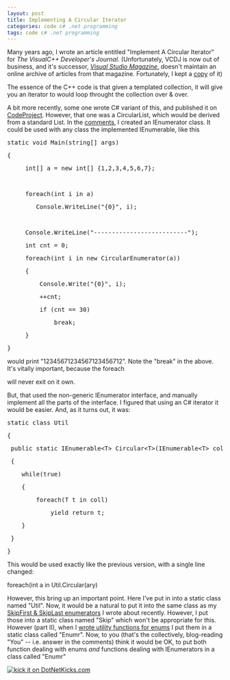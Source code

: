 ```yaml
---
layout: post
title: Implementing A Circular Iterator
categories: code c# .net programming
tags: code c# .net programming
---
```


  <p>Many years ago, I wrote an article entitled "Implement A Circular Iterator" for <em>The VisualC++ Developer's Journal</em>.  (Unfortunately, VCDJ is now out of business, and it's successor, <a href="http://www.ftponline.com/vsm/" target="_blank"><em>Visual Studio Magazine</em>,</a> doesn't maintain an online archive of articles from that magazine.  Fortunately, I kept a <a href="http://www.noveltheory.com/iterators/Iterator_N0.htm">copy</a> of it)</p> <p>The essence of the C++ code is that given a templated collection, it will give you an iterator to would loop throught the collection over &amp; over.</p> <p>A bit more recently, some one wrote C# variant of this, and published it on <a href="http://www.codeproject.com/csharp/circularlist.asp">CodeProject</a>.  However, that one was a CircularList, which would be derived from a standard List.  In the <a href="http://www.codeproject.com/csharp/circularlist.asp msg=1519678&amp;mode=all&amp;userid=2094#xx1519678xx">comments</a>, I created an IEnumerator class.  It could be used with any class the implemented IEnumerable, like this</p> <p> </p> <div class="csharpcode"><pre class="alt"><span class="kwrd">static</span> <span class="kwrd">void</span> Main(<span class="kwrd">string</span>[] args)</pre><pre>{</pre><pre class="alt">     <span class="kwrd">int</span>[] a = <span class="kwrd">new</span> <span class="kwrd">int</span>[] {1,2,3,4,5,6,7};</pre><pre> </pre><pre class="alt">     <span class="kwrd">foreach</span>(<span class="kwrd">int</span> i <span class="kwrd">in</span> a)</pre><pre>        Console.WriteLine(<span class="str">"{0}"</span>, i);</pre><pre class="alt"> </pre><pre>     Console.WriteLine(<span class="str">"--------------------------"</span>);</pre><pre class="alt">     <span class="kwrd">int</span> cnt = 0;</pre><pre>     <span class="kwrd">foreach</span>(<span class="kwrd">int</span> i <span class="kwrd">in</span> <span class="kwrd">new</span> CircularEnumerator(a))</pre><pre class="alt">     {</pre><pre>         Console.Write(<span class="str">"{0}"</span>, i);</pre><pre class="alt">         ++cnt;</pre><pre>         <span class="kwrd">if</span> (cnt == 30)</pre><pre class="alt">             <span class="kwrd">break</span>;</pre><pre>     }</pre><pre class="alt">}</pre></div>
<p> would print "12345671234567123456712".  Note the "break" in the above.  It's vitally important, because the foreach </p>
<p> will never exit on it own.</p>
<p>But, that used the non-generic IEnumerator interface, and manually implement all the parts of the interface.  I figured that using an C# iterator it would be easier.  And, as it turns out, it was:</p>
<p> </p>
<div class="csharpcode"><pre class="alt"><span class="kwrd">static</span> <span class="kwrd">class</span> Util</pre><pre>{</pre><pre class="alt"> <span class="kwrd">public</span> <span class="kwrd">static</span> IEnumerable&lt;T&gt; Circular&lt;T&gt;(IEnumerable&lt;T&gt; coll)</pre><pre> {</pre><pre class="alt">    <span class="kwrd">while</span>(<span class="kwrd">true</span>)</pre><pre>    {</pre><pre class="alt">        <span class="kwrd">foreach</span>(T t <span class="kwrd">in</span> coll)</pre><pre>            <span class="kwrd">yield</span> <span class="kwrd">return</span> t;</pre><pre class="alt">    }</pre><pre> }</pre><pre class="alt">}</pre></div>
<p> </p>
<p>This would be used exactly like the previous version, with a single line changed:</p>
<p>
</p><div class="csharpcode">foreach(int a in Util.Circular(ary)</div>
<p></p>
<p> However, this bring up an important point.  Here I've put in into a static class named "Util".  Now, it would be a natural to put it into the same class as my <a href="http://honestillusion.com/blogs/blog_0/archive/2007/02/05/c-code-adding-skip-first-to-foreach.aspx">SkipFirst &amp; SkipLast enumerators</a> I wrote about recently.  However, I put those into a static class named "Skip" which won't be appropriate for this.  However (part II), when I <a href="http://honestillusion/blogs/blog_0/archive/2006/11/20/Generics-without-Collections_2C00_-Pt.-3.aspx">wrote utility functions for enums</a> I put them in a static class called "Enumr".  Now, to you (that's the collectively, blog-reading "You" --  i.e. answer in the comments) think it would be OK, to put both function dealing with enums <em>and</em> functions dealing with IEnumerators in a class called "Enumr"  </p>

<a href="http://www.dotnetkicks.com/kick/?url=http://honestillusion.com/blogs/blog_0/archive/2007/02/28/implementing-a-circular-iterator.aspx"><img src="http://www.dotnetkicks.com/Services/Images/KickItImageGenerator.ashx?url=http://honestillusion.com/blogs/blog_0/archive/2007/02/28/implementing-a-circular-iterator.aspx" border="0" alt="kick it on DotNetKicks.com" /></a>
